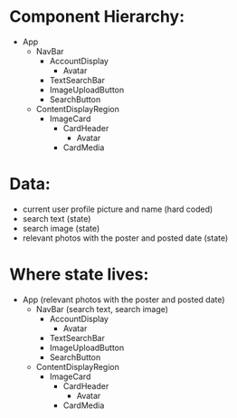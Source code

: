 # Component Hierarchy:
- App
	- NavBar
		- AccountDisplay
			- Avatar
		- TextSearchBar
		- ImageUploadButton
		- SearchButton
	- ContentDisplayRegion
		- ImageCard
			- CardHeader
				- Avatar
			- CardMedia

# Data:
- current user profile picture and name (hard coded)
- search text (state)
- search image (state)
- relevant photos with the poster and posted date (state)

# Where state lives:
- App (relevant photos with the poster and posted date)
	- NavBar (search text, search image)
		- AccountDisplay
			- Avatar
		- TextSearchBar 
		- ImageUploadButton 
		- SearchButton
	- ContentDisplayRegion
		- ImageCard
			- CardHeader
				- Avatar
			- CardMedia

